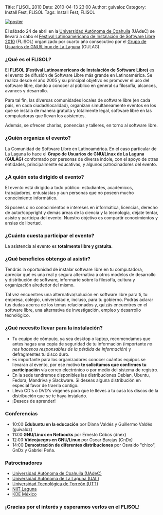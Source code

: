 Title: FLISOL 2010
Date: 2010-04-13 23:00
Author: guivaloz
Category: Install Fest, FLISOL
Tags: Install Fest, FLISOL

[![poster]({attach}2010-04-24-flisol/poster-flisol-2010-1-025-small.jpg)]({attach}2010-04-24-flisol/poster-flisol-2010-1-025.jpg)

El sábado 24 de abril en la [Universidad Autónoma de Coahuila](http://www.uadec.mx) (UAdeC) se llevará a cabo el [Festival Latinoamericano de Instalación de Software Libre 2010](http://www.flisol.net) (FLISOL) organizado por cuarto año consecutivo por el [Grupo de Usuarios de GNU/Linux de La Laguna](http://www.gulag.org.mx) (GULAG).

<!-- break -->

### ¿Qué es el FLISOL?

El __FLISOL (Festival Latinoamericano de Instalación de Software Libre)__ es el evento de difusión de Software Libre más grande en Latinoamérica. Se realiza desde el año 2005 y su principal objetivo es promover el uso del software libre, dando a conocer al público en general su filosofía, alcances, avances y desarrollo.

Para tal fin, las diversas comunidades locales de software libre (en cada país, en cada ciudad/localidad), organizan simultáneamente eventos en los que se instala de manera gratuita y totalmente legal, software libre en las computadoras que llevan los asistentes.

Además, se ofrecen charlas, ponencias y talleres, en torno al software libre.

### ¿Quién organiza el evento?

La Comunidad de Software Libre en Latinoamérica. En el caso particular de La Laguna lo hace el __Grupo de Usuarios de GNU/Linux de La Laguna (GULAG)__ conformado por personas de diversa índole, con el apoyo de otras entidades, principalmente educativas, y algunos patrocinadores del evento.

### ¿A quién esta dirigido el evento?

El evento está dirigido a todo público: estudiantes, académicos, trabajadores, entusiastas y aun personas que no poseen mucho conocimiento informático.

Si posees o no conocimientos e intereses en informática, licencias, derecho de autor/copyright y demás áreas de la ciencia y la tecnología, déjate tentar, asiste y participa del evento. Nuestro objetivo es compartir conocimientos y ansias de libertad.

### ¿Cuánto cuesta participar el evento?

La asistencia al evento es __totalmente libre y gratuita__.

### ¿Qué beneficios obtengo al asistir?

Tendrás la oportunidad de instalar software libre en tu computadora, apreciar qué es una real y segura alternativa a otros modelos de desarrollo y distribución de software, informarte sobre la filosofía, cultura y organización alrededor del mismo.

Tal vez encuentres una alternativa/solución en software libre para ti, tu empresa, colegio, universidad e, incluso, para tu gobierno. Podrás aclarar tus dudas acerca de los temas relacionados y, quizás encuentres en el software libre, una alternativa de investigación, empleo y desarrollo tecnológico.

### ¿Qué necesito llevar para la instalación?

* Tu equipo de cómputo, ya sea desktop o laptop, recomendamos que antes hagas una copia de seguridad de tu información (importante _no nos hacenos responsables de la pérdida de información_) y defragmentes tu disco duro.
* Es importante para los organizadores conocer cuántos equipos se llevaran al evento, por ese motivo __te solicitamos que confirmes tu participación__ vía correo electrónico o por medio del sistema de registro.
* En la sede tendremos disponibles las distribuciones Debian, Ubuntu, Fedora, Mandriva y Slackware. Si deseas alguna distribución en especial favor de traerla contigo.
* Lleva CD's o DVD's vírgenes para que te lleves a tu casa los discos de la distribución que se te haya instalado.
* ¡Deseos de aprender!

### Conferencias

* 10:00 __Edubuntu en la educación__ por Diana Valdés y Guillermo Valdés (guivaloz)
* 11:00 __GNU/Linux en Netbooks__ por Ernesto Cobos (dnex)
* 12:00 __Videojuegos en GNU/Linux__ por Oscar Barajas (GnDx)
* 14:00 __Demostración de diferentes distribuciones__ por Osvaldo "chico", GnDx y Gabriel Peña.

### Patrocinadores

* [Universidad Autónoma de Coahuila (UAdeC)](http://www.uadec.mx)
* [Universidad Autónoma de La Laguna (UAL)](http://www.ual.mx)
* [Universidad Tecnológica de Torreón (UTT)](http://www.utt.edu.mx)
* [NIIT Laguna](http://www.niit-laguna.com)
* [KDE México](http://www.kde.org.mx)

### ¡Gracias por el interés y esperamos verlos en el FLISOL!
